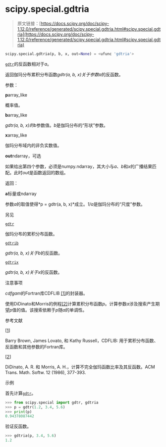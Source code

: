 # scipy.special.gdtria

> 原文链接：[https://docs.scipy.org/doc/scipy-1.12.0/reference/generated/scipy.special.gdtria.html#scipy.special.gdtria](https://docs.scipy.org/doc/scipy-1.12.0/reference/generated/scipy.special.gdtria.html#scipy.special.gdtria)

```py
scipy.special.gdtria(p, b, x, out=None) = <ufunc 'gdtria'>
```

[`gdtr`](scipy.special.gdtr.html#scipy.special.gdtr "scipy.special.gdtr")的反函数相对于*a*。

返回伽玛分布累积分布函数*gdtr(a, b, x)*关于参数*a*的反函数。

参数：

**p**array_like

概率值。

**b**array_like

*gdtr(a, b, x)*的*b*参数值。*b*是伽玛分布的“形状”参数。

**x**array_like

伽玛分布域内的非负实数值。

**out**ndarray，可选

如果给出第四个参数，必须是numpy.ndarray，其大小与*a*、*b*和*x*的广播结果匹配。此时*out*是函数返回的数组。

返回：

**a**标量或ndarray

参数*a*的取值使得*p = gdtr(a, b, x)*成立。*1/a*是伽玛分布的“尺度”参数。

另见

[`gdtr`](scipy.special.gdtr.html#scipy.special.gdtr "scipy.special.gdtr")

伽玛分布的累积分布函数。

[`gdtrib`](scipy.special.gdtrib.html#scipy.special.gdtrib "scipy.special.gdtrib")

*gdtr(a, b, x)*关于*b*的反函数。

[`gdtrix`](scipy.special.gdtrix.html#scipy.special.gdtrix "scipy.special.gdtrix")

*gdtr(a, b, x)*关于*x*的反函数。

注意事项

*cdfgam*的Fortran库CDFLIB [[1]](#r05e16e839db0-1)的封装器。

使用DiDinato和Morris的例程[[2]](#r05e16e839db0-2)计算累积分布函数*p*。计算参数*a*涉及搜索产生期望*p*值的值。该搜索依赖于*p*随*a*的单调性。

参考文献

[[1](#id1)]

Barry Brown, James Lovato, 和 Kathy Russell，CDFLIB: 用于累积分布函数、反函数和其他参数的Fortran库。

[[2](#id2)]

DiDinato, A. R. 和 Morris, A. H.，计算不完全伽玛函数比率及其反函数。ACM Trans. Math. Softw. 12 (1986), 377-393.

示例

首先计算[`gdtr`](scipy.special.gdtr.html#scipy.special.gdtr "scipy.special.gdtr")。

```py
>>> from scipy.special import gdtr, gdtria
>>> p = gdtr(1.2, 3.4, 5.6)
>>> print(p)
0.94378087442 
```

验证反函数。

```py
>>> gdtria(p, 3.4, 5.6)
1.2 
```
